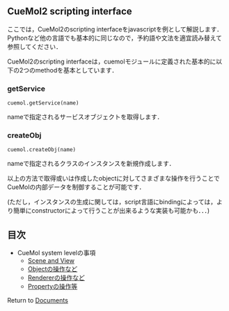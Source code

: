 ## CueMol2 scripting interface

ここでは，CueMol2のscripting interfaceをjavascriptを例として解説します．
Pythonなど他の言語でも基本的に同じなので，予約語や文法を適宜読み替えて参照してください．

CueMol2のscripting interfaceは，cuemolモジュールに定義された基本的に以下の2つのmethodを基本としています．

### getService
```
cuemol.getService(name)
```

nameで指定されるサービスオブジェクトを取得します．

### createObj
```
cuemol.createObj(name)
```

nameで指定されるクラスのインスタンスを新規作成します．


以上の方法で取得或いは作成したobjectに対してさまざまな操作を行うことでCueMolの内部データを制御することが可能です．

(ただし，インスタンスの生成に関しては，script言語にbindingによっては，より簡単にconstructorによって行うことが出来るような実装も可能かも．．．)


## 目次

*  CueMol system levelの事項
    *  [Scene and View](../../cuemol2/Scripting/SceneAndView)
    *  [Objectの操作など](../../cuemol2/Scripting/Object)
    *  [Rendererの操作など](../../cuemol2/Scripting/Renderer)
    *  [Propertyの操作等](../../cuemol2/Scripting/Property)


Return to [Documents](../../Documents)